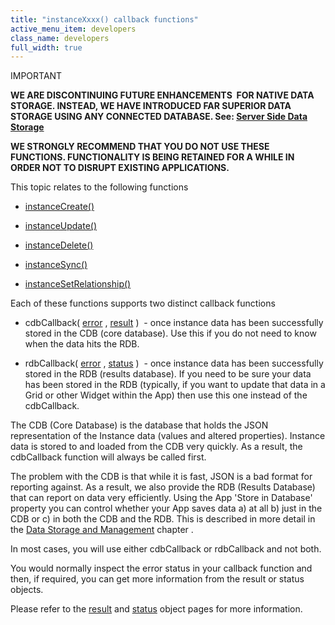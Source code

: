 ```yaml
---
title: "instanceXxxx() callback functions"
active_menu_item: developers
class_name: developers
full_width: true
---
```



IMPORTANT

**WE ARE DISCONTINUING FUTURE ENHANCEMENTS  FOR NATIVE DATA STORAGE. INSTEAD, WE HAVE INTRODUCED FAR SUPERIOR DATA STORAGE USING ANY CONNECTED DATABASE. See: [Server Side Data Storage](../../../data-storage/server-side-data-storage/)**

**WE STRONGLY RECOMMEND THAT YOU DO NOT USE THESE FUNCTIONS. FUNCTIONALITY IS BEING RETAINED FOR A WHILE IN ORDER NOT TO DISRUPT EXISTING APPLICATIONS.**

This topic relates to the following functions

 - [instanceCreate()](instancecreate)

 - [instanceUpdate()](instancesave)

 - [instanceDelete()](instancedelete)

 - [instanceSync()](instancesync)

 - [instanceSetRelationship()](instancesetrelationship)

Each of these functions supports two distinct callback functions

 - cdbCallback( [error](../objects-titbits/error-object) , [result](../objects-titbits/result-object-for-instancexxxx) )  - once instance data has been successfully stored in the CDB (core database). Use this if you do not need to know when the data hits the RDB.

 - rdbCallback( [error](../objects-titbits/error-object) , [status](../objects-titbits/status-object-for-instancexxxx) )  - once instance data has been successfully stored in the RDB (results database). If you need to be sure your data has been stored in the RDB (typically, if you want to update that data in a Grid or other Widget within the App) then use this one instead of the cdbCallback.

The CDB (Core Database) is the database that holds the JSON representation of the Instance data (values and altered properties). Instance data is stored to and loaded from the CDB very quickly. As a result, the cdbCallback function will always be called first.

The problem with the CDB is that while it is fast, JSON is a bad format for reporting against. As a result, we also provide the RDB (Results Database) that can report on data very efficiently. Using the App 'Store in Database' property you can control whether your App saves data a) at all b) just in the CDB or c) in both the CDB and the RDB. This is described in more detail in the [Data Storage and Management](../../../product-guide/advanced-features/data-storage-management/) chapter .

In most cases, you will use either cdbCallback or rdbCallback and not both.

You would normally inspect the error status in your callback function and then, if required, you can get more information from the result or status objects.

Please refer to the [result](../objects-titbits/result-object-for-instancexxxx) and [status](../objects-titbits/status-object-for-instancexxxx) object pages for more information.

